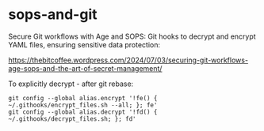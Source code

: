 # sops-and-git

Secure Git workflows with Age and SOPS: Git hooks to decrypt and encrypt YAML files, ensuring sensitive data protection:

https://thebitcoffee.wordpress.com/2024/07/03/securing-git-workflows-age-sops-and-the-art-of-secret-management/

To explicitly decrypt - after git rebase:

```
git config --global alias.encrypt '!fe() { ~/.githooks/encrypt_files.sh --all; }; fe'
git config --global alias.decrypt '!fd() { ~/.githooks/decrypt_files.sh; }; fd'
```

